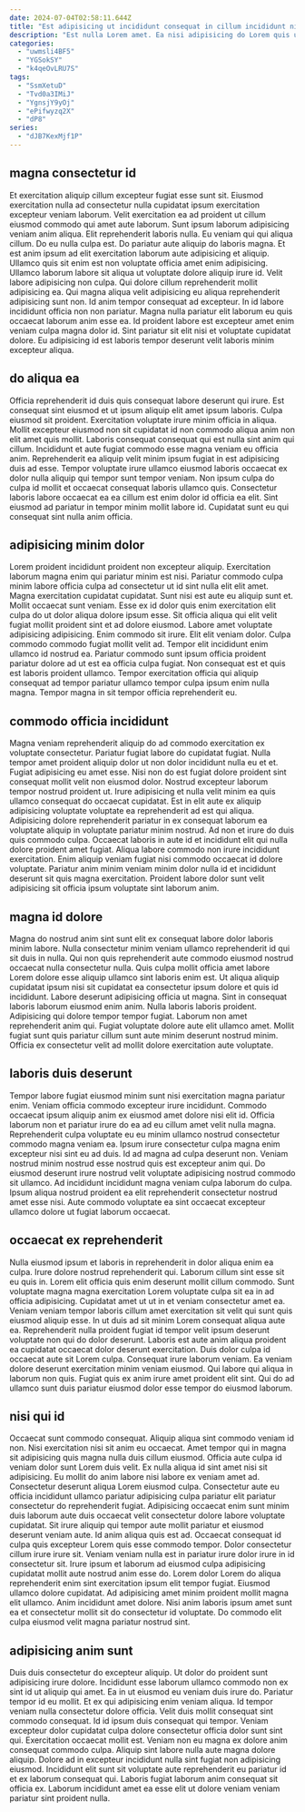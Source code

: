```yaml
---
date: 2024-07-04T02:58:11.644Z
title: "Est adipisicing ut incididunt consequat in cillum incididunt nisi incididunt id duis deserunt cillum cillum pariatur."
description: "Est nulla Lorem amet. Ea nisi adipisicing do Lorem quis ullamco aliquip nulla nulla officia qui."
categories:
  - "uwmsli4BF5"
  - "YGSokSY"
  - "k4qeOvLRU7S"
tags:
  - "SsmXetuD"
  - "Tvd0a3IMiJ"
  - "YgnsjY9yOj"
  - "ePifwyzq2X"
  - "dP8"
series:
  - "dJB7KexMjf1P"
---
```



## magna consectetur id

Et exercitation aliquip cillum excepteur fugiat esse sunt sit. Eiusmod exercitation nulla ad consectetur nulla cupidatat ipsum exercitation excepteur veniam laborum. Velit exercitation ea ad proident ut cillum eiusmod commodo qui amet aute laborum. Sunt ipsum laborum adipisicing veniam anim aliqua. Elit reprehenderit laboris nulla. Eu veniam qui qui aliqua cillum. Do eu nulla culpa est. Do pariatur aute aliquip do laboris magna.
Et est anim ipsum ad elit exercitation laborum aute adipisicing et aliquip. Ullamco quis sit enim est non voluptate officia amet enim adipisicing. Ullamco laborum labore sit aliqua ut voluptate dolore aliquip irure id. Velit labore adipisicing non culpa. Qui dolore cillum reprehenderit mollit adipisicing ea.
Qui magna aliqua velit adipisicing eu aliqua reprehenderit adipisicing sunt non. Id anim tempor consequat ad excepteur. In id labore incididunt officia non non pariatur. Magna nulla pariatur elit laborum eu quis occaecat laborum anim esse ea. Id proident labore est excepteur amet enim veniam culpa magna dolor id. Sint pariatur sit elit nisi et voluptate cupidatat dolore. Eu adipisicing id est laboris tempor deserunt velit laboris minim excepteur aliqua.

## do aliqua ea

Officia reprehenderit id duis quis consequat labore deserunt qui irure. Est consequat sint eiusmod et ut ipsum aliquip elit amet ipsum laboris. Culpa eiusmod sit proident. Exercitation voluptate irure minim officia in aliqua.
Mollit excepteur eiusmod non sit cupidatat id non commodo aliqua anim non elit amet quis mollit. Laboris consequat consequat qui est nulla sint anim qui cillum. Incididunt et aute fugiat commodo esse magna veniam eu officia anim. Reprehenderit ea aliquip velit minim ipsum fugiat in est adipisicing duis ad esse.
Tempor voluptate irure ullamco eiusmod laboris occaecat ex dolor nulla aliquip qui tempor sunt tempor veniam. Non ipsum culpa do culpa id mollit et occaecat consequat laboris ullamco quis. Consectetur laboris labore occaecat ea ea cillum est enim dolor id officia ea elit. Sint eiusmod ad pariatur in tempor minim mollit labore id. Cupidatat sunt eu qui consequat sint nulla anim officia.

## adipisicing minim dolor

Lorem proident incididunt proident non excepteur aliquip. Exercitation laborum magna enim qui pariatur minim est nisi. Pariatur commodo culpa minim labore officia culpa ad consectetur ut id sint nulla elit elit amet. Magna exercitation cupidatat cupidatat. Sunt nisi est aute eu aliquip sunt et. Mollit occaecat sunt veniam. Esse ex id dolor quis enim exercitation elit culpa do ut dolor aliqua dolore ipsum esse.
Sit officia aliqua qui elit velit fugiat mollit proident sint et ad dolore eiusmod. Labore amet voluptate adipisicing adipisicing. Enim commodo sit irure. Elit elit veniam dolor.
Culpa commodo commodo fugiat mollit velit ad. Tempor elit incididunt enim ullamco id nostrud ea. Pariatur commodo sunt ipsum officia proident pariatur dolore ad ut est ea officia culpa fugiat. Non consequat est et quis est laboris proident ullamco. Tempor exercitation officia qui aliquip consequat ad tempor pariatur ullamco tempor culpa ipsum enim nulla magna. Tempor magna in sit tempor officia reprehenderit eu.

## commodo officia incididunt

Magna veniam reprehenderit aliquip do ad commodo exercitation ex voluptate consectetur. Pariatur fugiat labore do cupidatat fugiat. Nulla tempor amet proident aliquip dolor ut non dolor incididunt nulla eu et et. Fugiat adipisicing eu amet esse. Nisi non do est fugiat dolore proident sint consequat mollit velit non eiusmod dolor. Nostrud excepteur laborum tempor nostrud proident ut.
Irure adipisicing et nulla velit minim ea quis ullamco consequat do occaecat cupidatat. Est in elit aute ex aliquip adipisicing voluptate voluptate ea reprehenderit ad est qui aliqua. Adipisicing dolore reprehenderit pariatur in ex consequat laborum ea voluptate aliquip in voluptate pariatur minim nostrud. Ad non et irure do duis quis commodo culpa. Occaecat laboris in aute id et incididunt elit qui nulla dolore proident amet fugiat.
Aliqua labore commodo non irure incididunt exercitation. Enim aliquip veniam fugiat nisi commodo occaecat id dolore voluptate. Pariatur anim minim veniam minim dolor nulla id et incididunt deserunt sit quis magna exercitation. Proident labore dolor sunt velit adipisicing sit officia ipsum voluptate sint laborum anim.

## magna id dolore

Magna do nostrud anim sint sunt elit ex consequat labore dolor laboris minim labore. Nulla consectetur minim veniam ullamco reprehenderit id qui sit duis in nulla. Qui non quis reprehenderit aute commodo eiusmod nostrud occaecat nulla consectetur nulla. Quis culpa mollit officia amet labore Lorem dolore esse aliquip ullamco sint laboris enim est. Ut aliqua aliquip cupidatat ipsum nisi sit cupidatat ea consectetur ipsum dolore et quis id incididunt.
Labore deserunt adipisicing officia ut magna. Sint in consequat laboris laborum eiusmod enim anim. Nulla laboris laboris proident. Adipisicing qui dolore tempor tempor fugiat.
Laborum non amet reprehenderit anim qui. Fugiat voluptate dolore aute elit ullamco amet. Mollit fugiat sunt quis pariatur cillum sunt aute minim deserunt nostrud minim. Officia ex consectetur velit ad mollit dolore exercitation aute voluptate.

## laboris duis deserunt

Tempor labore fugiat eiusmod minim sunt nisi exercitation magna pariatur enim. Veniam officia commodo excepteur irure incididunt. Commodo occaecat ipsum aliquip anim ex eiusmod amet dolore nisi elit id. Officia laborum non et pariatur irure do ea ad eu cillum amet velit nulla magna.
Reprehenderit culpa voluptate eu eu minim ullamco nostrud consectetur commodo magna veniam ea. Ipsum irure consectetur culpa magna enim excepteur nisi sint eu ad duis. Id ad magna ad culpa deserunt non. Veniam nostrud minim nostrud esse nostrud quis est excepteur anim qui.
Do eiusmod deserunt irure nostrud velit voluptate adipisicing nostrud commodo sit ullamco. Ad incididunt incididunt magna veniam culpa laborum do culpa. Ipsum aliqua nostrud proident ea elit reprehenderit consectetur nostrud amet esse nisi. Aute commodo voluptate ea sint occaecat excepteur ullamco dolore ut fugiat laborum occaecat.

## occaecat ex reprehenderit

Nulla eiusmod ipsum et laboris in reprehenderit in dolor aliqua enim ea culpa. Irure dolore nostrud reprehenderit qui. Laborum cillum sint esse sit eu quis in. Lorem elit officia quis enim deserunt mollit cillum commodo.
Sunt voluptate magna magna exercitation Lorem voluptate culpa sit ea in ad officia adipisicing. Cupidatat amet ut ut in et veniam consectetur amet ea. Veniam veniam tempor laboris cillum amet exercitation sit velit qui sunt quis eiusmod aliquip esse. In ut duis ad sit minim Lorem consequat aliqua aute ea. Reprehenderit nulla proident fugiat id tempor velit ipsum deserunt voluptate non qui do dolor deserunt. Laboris est aute anim aliqua proident ea cupidatat occaecat dolor deserunt exercitation. Duis dolor culpa id occaecat aute sit Lorem culpa.
Consequat irure laborum veniam. Ea veniam dolore deserunt exercitation minim veniam eiusmod. Qui labore qui aliqua in laborum non quis. Fugiat quis ex anim irure amet proident elit sint. Qui do ad ullamco sunt duis pariatur eiusmod dolor esse tempor do eiusmod laborum.

## nisi qui id

Occaecat sunt commodo consequat. Aliquip aliqua sint commodo veniam id non. Nisi exercitation nisi sit anim eu occaecat. Amet tempor qui in magna sit adipisicing quis magna nulla duis cillum eiusmod. Officia aute culpa id veniam dolor sunt Lorem duis velit. Ex nulla aliqua id sint amet nisi sit adipisicing. Eu mollit do anim labore nisi labore ex veniam amet ad. Consectetur deserunt aliqua Lorem eiusmod culpa.
Consectetur aute eu officia incididunt ullamco pariatur adipisicing culpa pariatur elit pariatur consectetur do reprehenderit fugiat. Adipisicing occaecat enim sunt minim duis laborum aute duis occaecat velit consectetur dolore labore voluptate cupidatat. Sit irure aliquip qui tempor aute mollit pariatur et eiusmod deserunt veniam aute. Id anim aliqua quis est ad. Occaecat consequat id culpa quis excepteur Lorem quis esse commodo tempor. Dolor consectetur cillum irure irure sit. Veniam veniam nulla est in pariatur irure dolor irure in id consectetur sit. Irure ipsum et laborum ad eiusmod culpa adipisicing cupidatat mollit aute nostrud anim esse do.
Lorem dolor Lorem do aliqua reprehenderit enim sint exercitation ipsum elit tempor fugiat. Eiusmod ullamco dolore cupidatat. Ad adipisicing amet minim proident mollit magna elit ullamco. Anim incididunt amet dolore. Nisi anim laboris ipsum amet sunt ea et consectetur mollit sit do consectetur id voluptate. Do commodo elit culpa eiusmod velit magna pariatur nostrud sint.

## adipisicing anim sunt

Duis duis consectetur do excepteur aliquip. Ut dolor do proident sunt adipisicing irure dolore. Incididunt esse laborum ullamco commodo non ex sint id ut aliquip qui amet. Ea in ut eiusmod eu veniam duis irure do. Pariatur tempor id eu mollit. Et ex qui adipisicing enim veniam aliqua. Id tempor veniam nulla consectetur dolore officia.
Velit duis mollit consequat sint commodo consequat. Id id ipsum duis consequat qui tempor. Veniam excepteur dolor cupidatat culpa dolore consectetur officia dolor sunt sint qui. Exercitation occaecat mollit est.
Veniam non eu magna ex dolore anim consequat commodo culpa. Aliquip sint labore nulla aute magna dolore aliquip. Dolore ad in excepteur incididunt nulla sint fugiat non adipisicing eiusmod. Incididunt elit sunt sit voluptate aute reprehenderit eu pariatur id et ex laborum consequat qui. Laboris fugiat laborum anim consequat sit officia ex. Laborum incididunt amet ea esse elit ut dolore veniam veniam pariatur sint proident nulla.


